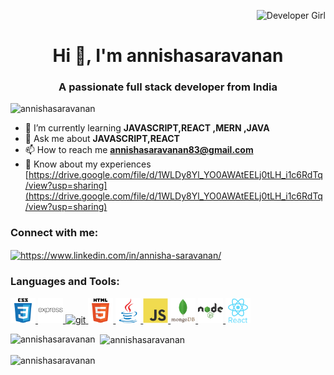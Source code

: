 <!-- Top-right image -->
<p align="right">
  <img src="https://your-image-url.com/1459fd96-3d65-4336-bd36-b80836331734.png" alt="Developer Girl" width="150"/>
</p>

<h1 align="center">Hi 👋, I'm annishasaravanan</h1> 
<h3 align="center">A passionate full stack developer from India</h3>  

<p align="left"> 
  <img src="https://komarev.com/ghpvc/?username=annishasaravanan&label=Profile%20views&color=0e75b6&style=flat" alt="annishasaravanan" /> 
</p>  

- 🌱 I’m currently learning **JAVASCRIPT,REACT ,MERN ,JAVA**  
- 💬 Ask me about **JAVASCRIPT,REACT**  
- 📫 How to reach me **annishasaravanan83@gmail.com**  
- 📄 Know about my experiences [https://drive.google.com/file/d/1WLDy8Yl_YO0AWAtEELj0tLH_i1c6RdTq/view?usp=sharing](https://drive.google.com/file/d/1WLDy8Yl_YO0AWAtEELj0tLH_i1c6RdTq/view?usp=sharing)  

<h3 align="left">Connect with me:</h3> 
<p align="left"> 
  <a href="https://linkedin.com/in/https://www.linkedin.com/in/annisha-saravanan/" target="blank">
    <img align="center" src="https://raw.githubusercontent.com/rahuldkjain/github-profile-readme-generator/master/src/images/icons/Social/linked-in-alt.svg" alt="https://www.linkedin.com/in/annisha-saravanan/" height="30" width="40" />
  </a> 
</p>  

<h3 align="left">Languages and Tools:</h3> 
<p align="left"> 
  <a href="https://www.w3schools.com/css/" target="_blank" rel="noreferrer"> 
    <img src="https://raw.githubusercontent.com/devicons/devicon/master/icons/css3/css3-original-wordmark.svg" alt="css3" width="40" height="40"/> 
  </a> 
  <a href="https://expressjs.com" target="_blank" rel="noreferrer"> 
    <img src="https://raw.githubusercontent.com/devicons/devicon/master/icons/express/express-original-wordmark.svg" alt="express" width="40" height="40"/> 
  </a> 
  <a href="https://git-scm.com/" target="_blank" rel="noreferrer"> 
    <img src="https://www.vectorlogo.zone/logos/git-scm/git-scm-icon.svg" alt="git" width="40" height="40"/> 
  </a> 
  <a href="https://www.w3.org/html/" target="_blank" rel="noreferrer"> 
    <img src="https://raw.githubusercontent.com/devicons/devicon/master/icons/html5/html5-original-wordmark.svg" alt="html5" width="40" height="40"/> 
  </a> 
  <a href="https://www.java.com" target="_blank" rel="noreferrer"> 
    <img src="https://raw.githubusercontent.com/devicons/devicon/master/icons/java/java-original.svg" alt="java" width="40" height="40"/> 
  </a> 
  <a href="https://developer.mozilla.org/en-US/docs/Web/JavaScript" target="_blank" rel="noreferrer"> 
    <img src="https://raw.githubusercontent.com/devicons/devicon/master/icons/javascript/javascript-original.svg" alt="javascript" width="40" height="40"/> 
  </a> 
  <a href="https://www.mongodb.com/" target="_blank" rel="noreferrer"> 
    <img src="https://raw.githubusercontent.com/devicons/devicon/master/icons/mongodb/mongodb-original-wordmark.svg" alt="mongodb" width="40" height="40"/> 
  </a> 
  <a href="https://nodejs.org" target="_blank" rel="noreferrer"> 
    <img src="https://raw.githubusercontent.com/devicons/devicon/master/icons/nodejs/nodejs-original-wordmark.svg" alt="nodejs" width="40" height="40"/> 
  </a> 
  <a href="https://reactjs.org/" target="_blank" rel="noreferrer"> 
    <img src="https://raw.githubusercontent.com/devicons/devicon/master/icons/react/react-original-wordmark.svg" alt="react" width="40" height="40"/> 
  </a> 
</p>  

<p>
  <img align="left" src="https://github-readme-stats.vercel.app/api/top-langs?username=annishasaravanan&show_icons=true&locale=en&layout=compact" alt="annishasaravanan" />
</p>  

<p>&nbsp;
  <img align="center" src="https://github-readme-stats.vercel.app/api?username=annishasaravanan&show_icons=true&locale=en" alt="annishasaravanan" />
</p>  

<p>
  <img align="center" src="https://github-readme-streak-stats.herokuapp.com/?user=annishasaravanan&" alt="annishasaravanan" />
</p>
